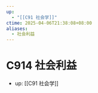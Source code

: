 ```yaml
---
up:
  - "[[C91 社会学]]"
ctime: 2025-04-06T21:38:08+08:00
aliases:
  - 社会利益
---
```


# C914 社会利益

- up: [[C91 社会学]]
